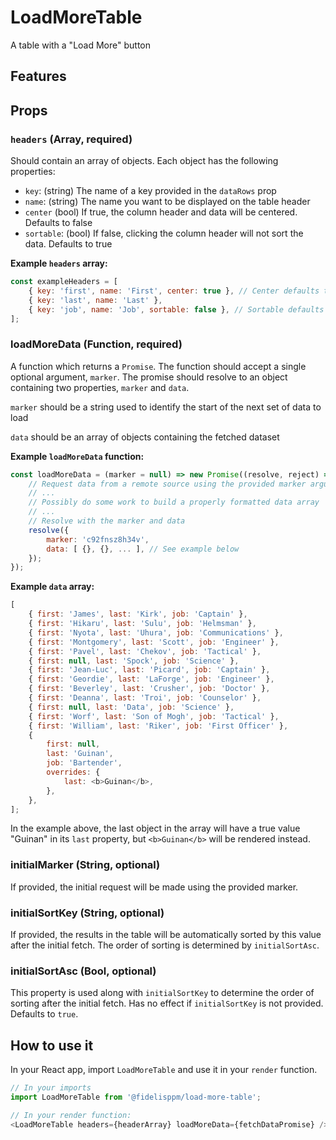 # LoadMoreTable
A table with a "Load More" button

## Features

## Props

### `headers` (Array, required)
Should contain an array of objects. Each object has the following properties:
- `key`: (string) The name of a key provided in the `dataRows` prop
- `name`: (string) The name you want to be displayed on the table header
- `center` (bool) If true, the column header and data will be centered. Defaults to false
- `sortable`: (bool) If false, clicking the column header will not sort the data. Defaults to true

**Example `headers` array:**
```js
const exampleHeaders = [
	{ key: 'first', name: 'First', center: true }, // Center defaults to false
	{ key: 'last', name: 'Last' },
	{ key: 'job', name: 'Job', sortable: false }, // Sortable defaults to true
];
```

### loadMoreData (Function, required)
A function which returns a `Promise`. The function should accept a single optional
argument, `marker`. The promise should resolve to an object containing two
properties, `marker` and `data`.

`marker` should be a string used to identify the start of the next set of data to load

`data` should be an array of objects containing the fetched dataset

**Example `loadMoreData` function:**
```js
const loadMoreData = (marker = null) => new Promise((resolve, reject) => {
    // Request data from a remote source using the provided marker argument
    // ...
    // Possibly do some work to build a properly formatted data array
    // ...
    // Resolve with the marker and data
    resolve({
        marker: 'c92fnsz8h34v',
        data: [ {}, {}, ... ], // See example below
    });
});
```

**Example `data` array:**
```js
[
	{ first: 'James', last: 'Kirk', job: 'Captain' },
	{ first: 'Hikaru', last: 'Sulu', job: 'Helmsman' },
	{ first: 'Nyota', last: 'Uhura', job: 'Communications' },
	{ first: 'Montgomery', last: 'Scott', job: 'Engineer' },
	{ first: 'Pavel', last: 'Chekov', job: 'Tactical' },
	{ first: null, last: 'Spock', job: 'Science' },
	{ first: 'Jean-Luc', last: 'Picard', job: 'Captain' },
	{ first: 'Geordie', last: 'LaForge', job: 'Engineer' },
	{ first: 'Beverley', last: 'Crusher', job: 'Doctor' },
	{ first: 'Deanna', last: 'Troi', job: 'Counselor' },
	{ first: null, last: 'Data', job: 'Science' },
	{ first: 'Worf', last: 'Son of Mogh', job: 'Tactical' },
	{ first: 'William', last: 'Riker', job: 'First Officer' },
	{
		first: null,
		last: 'Guinan',
		job: 'Bartender',
		overrides: {
			last: <b>Guinan</b>,
		},
	},
];
```
In the example above, the last object in the array will have a true
value "Guinan" in its `last` property, but `<b>Guinan</b>` will be rendered
instead.

### initialMarker (String, optional)
If provided, the initial request will be made using the provided marker.

### initialSortKey (String, optional)
If provided, the results in the table will be automatically sorted by this value
after the initial fetch. The order of sorting is determined by `initialSortAsc`.

### initialSortAsc (Bool, optional)
This property is used along with `initialSortKey` to determine the order of
sorting after the initial fetch. Has no effect if `initialSortKey` is not provided.
Defaults to `true`.

## How to use it
In your React app, import `LoadMoreTable` and use it in
your `render` function.
```js
// In your imports
import LoadMoreTable from '@fidelisppm/load-more-table';

// In your render function:
<LoadMoreTable headers={headerArray} loadMoreData={fetchDataPromise} />
```
